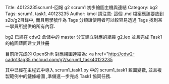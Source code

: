 Title: 40123235scrum1-回報 g2 scrum1 初步繪圖主機與連結
Category: bg2
Tags: scrum1, task1, 40123235
Author: kmol
請注意: 這個 .md 檔案應該要放到 s2b/g2目錄中, 而且用學號作為 Tags 分類讓使用者可以較容易透過 Tags 找到某一學員所提供的所有內容.

bg2 已經在 cdw2 倉儲中的 master 分支建立對應的組員 g2.leo 並且完成 Task1 的繪圖藍圖建立與註冊

<!-- PELICAN_END_SUMMARY -->

目前所完成的 OpenShift 對應繪圖連結為: <a href="http://cdw2-cadp13ag35.rhcloud.com/g2/scrum1_task40123235 </a>

其中已經在主程式中導入 scrum1_task1.py 中的 scrum1_task1 藍圖變數, 並且複製範例中的鏈條繪圖 ,準備進一步完成 Task1 協同任務.
